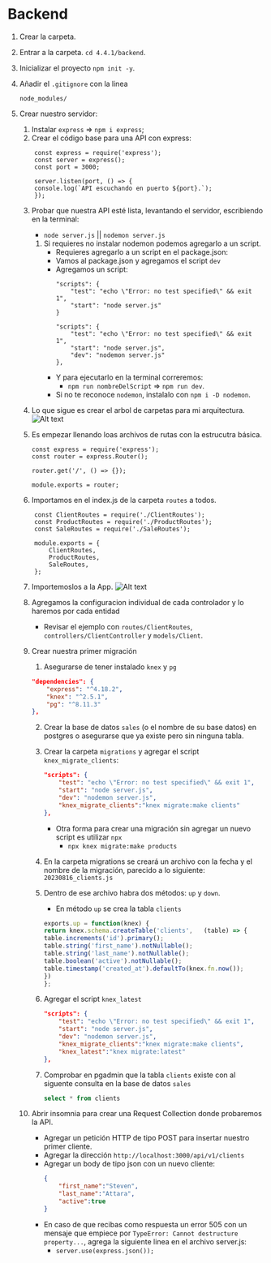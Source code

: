 #  Backend

1. Crear la carpeta.

2. Entrar a la carpeta. ``cd 4.4.1/backend``.

3. Inicializar el proyecto `npm init -y`.

4. Añadir el ``.gitignore`` con la linea 
    ```
    node_modules/
    ```
5. Crear nuestro servidor:
    1. Instalar `express`  => `npm i express`;
    2. Crear el código base para una API con express:
    ```
        const express = require('express');
        const server = express();
        const port = 3000;

        server.listen(port, () => {
        console.log(`API escuchando en puerto ${port}.`);
        });
    ```
    
    3. Probar que nuestra API esté lista, levantando el servidor, escribiendo en la terminal:
        - `node server.js` || `nodemon server.js`
        1. Si requieres no instalar nodemon podemos agregarlo a un script.
            - Requieres agregarlo a un script en el package.json:
            - Vamos al package.json y agregamos el script `dev`
            - Agregamos un script:
                ```
                "scripts": {
                    "test": "echo \"Error: no test specified\" && exit 1",
                    "start": "node server.js"
                }
                ```
                ```
                "scripts": {
                    "test": "echo \"Error: no test specified\" && exit 1",
                    "start": "node server.js",
                    "dev": "nodemon server.js"
                },
                ```
            - Y para ejecutarlo en la terminal correremos:
                - `npm run nombreDelScript` => `npm run dev`.
            - Si no te reconoce `nodemon`, instalalo con `npm i -D nodemon`.
    4. Lo que sigue es crear el arbol de carpetas para mi arquitectura.
    ![Alt text](image.png)

    5. Es empezar llenando loas archivos de rutas con la estrucutra básica.

        ```
        const express = require('express');
        const router = express.Router();

        router.get('/', () => {});

        module.exports = router;
        ```
    6. Importamos en el index.js de la carpeta `routes` a todos.

    ```
        const ClientRoutes = require('./ClientRoutes');
        const ProductRoutes = require('./ProductRoutes');
        const SaleRoutes = require('./SaleRoutes');

        module.exports = {
            ClientRoutes,
            ProductRoutes,
            SaleRoutes,
        };
    ```

    7. Importemoslos a la App.
    ![Alt text](image-1.png)

    8. Agregamos la configuracion individual de cada controlador y lo haremos por cada entidad
        * Revisar el ejemplo con `routes/ClientRoutes`, `controllers/ClientController` y `models/Client`.

    9. Crear nuestra primer migración

        1. Asegurarse de tener instalado `knex` y `pg`

        ```json
        "dependencies": {
            "express": "^4.18.2",
            "knex": "^2.5.1",
            "pg": "^8.11.3"
        },
        ```

        2. Crear la base de datos `sales` (o el nombre de su base datos) en postgres o  asegurarse que ya existe pero sin ninguna tabla.
        
        3. Crear la carpeta `migrations` y agregar el script `knex_migrate_clients`:
            ```json
            "scripts": {
                "test": "echo \"Error: no test specified\" && exit 1",
                "start": "node server.js",
                "dev": "nodemon server.js",
                "knex_migrate_clients":"knex migrate:make clients"
            },
            ```
            * Otra forma para crear una migración sin agregar un nuevo script es utilizar `npx`
                - `npx knex migrate:make products`

        4. En la carpeta migrations se creará un archivo con la fecha y el nombre de la migración, parecido a lo siguiente: `20230816_clients.js`

        5. Dentro de ese archivo habra dos métodos: `up` y `down`.
            - En método `up` se crea la tabla `clients`
        
            ```js
            exports.up = function(knex) {
            return knex.schema.createTable('clients',   (table) => {
            table.increments('id').primary();
            table.string('first_name').notNullable();
            table.string('last_name').notNullable();
            table.boolean('active').notNullable();
            table.timestamp('created_at').defaultTo(knex.fn.now());
            })
            };
            ```

        6. Agregar el script `knex_latest`

            ```json
            "scripts": {
                "test": "echo \"Error: no test specified\" && exit 1",
                "start": "node server.js",
                "dev": "nodemon server.js",
                "knex_migrate_clients":"knex migrate:make clients",
                "knex_latest":"knex migrate:latest"
            },
            ```

        7. Comprobar en pgadmin que la tabla `clients` existe con al siguente consulta en la base de datos `sales`

            ```sql
            select * from clients
            ```

    10. Abrir insomnia para crear una Request Collection donde probaremos la API.

        * Agregar un petición HTTP de tipo POST para insertar nuestro primer cliente.
        * Agregar la dirección `http://localhost:3000/api/v1/clients`
        * Agregar un body de tipo json con un nuevo cliente:
            ```json
            {
	            "first_name":"Steven",
                "last_name":"Attara",
	            "active":true
            }
            ```
        * En caso de que recibas como respuesta un error 505 con un mensaje que empiece por `TypeError: Cannot destructure property...`, agrega la siguiente linea en el archivo server.js: 
            - `server.use(express.json());`
